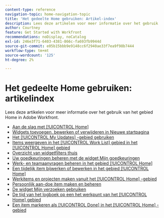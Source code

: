 ```yaml
---
content-type: reference
navigation-topic: home-navigation-topic
title: 'Het gedeelte Home gebruiken: Artikel-index'
description: Lees deze artikelen voor meer informatie over het gebruik van het gebied Home in Adobe Workfront.
author: Courtney
feature: Get Started with Workfront
recommendations: noDisplay, noCatalog
exl-id: 246e3f71-6403-4381-866c-fa693fb9944d
source-git-commit: e05b15bbb9e9148cc6f2940ae33f7ea9f98b7444
workflow-type: tm+mt
source-wordcount: '125'
ht-degree: 2%

---
```


# Het gedeelte Home gebruiken: artikelindex

<!--Audited: 12/2024-->

Lees deze artikelen voor meer informatie over het gebruik van het gebied Home in Adobe Workfront.

* [Aan de slag met [!UICONTROL Home]](../../../workfront-basics/using-home/using-the-home-area/get-started-with-home.md)
* [Widgets toevoegen, bewerken of verwijderen in Nieuwe startpagina](/help/quicksilver/workfront-basics/using-home/using-the-home-area/add-edit-remove-widgets-in-new-home.md)
* [Het [!UICONTROL My Updates] -gebied gebruiken](../../../workfront-basics/using-home/using-the-home-area/my-updates-area.md)
* [Items weergeven in het [!UICONTROL Work List] gebied in het [!UICONTROL Home] gebied](../../../workfront-basics/using-home/using-the-home-area/display-items-in-home-work-list.md)
* [Overzicht van widgetfilters thuis](/help/quicksilver/workfront-basics/using-home/using-the-home-area/widget-filter-overview-home.md)
* [Uw goedkeuringen beheren met de widget Mijn goedkeuringen](/help/quicksilver/workfront-basics/using-home/using-the-home-area/my-approvals-widget.md)
* [Werk- en teamaanvragen beheren in het gebied [!UICONTROL Home]](../../../workfront-basics/using-home/using-the-home-area/manage-work-and-team-requests-home.md)
* [Een tijdelijk item bijwerken of bewerken in het gebied [!UICONTROL Home]](../../../workfront-basics/using-home/using-the-home-area/update-and-edit-work-item-home.md)
* [Werkitems en projecten maken vanuit het [!UICONTROL Home] -gebied](../../../workfront-basics/using-home/using-the-home-area/create-work-items-in-home.md)
* [Persoonlijk aan-doe item maken en beheren](/help/quicksilver/workfront-basics/using-home/using-the-home-area/manage-to-do-in-home.md)
* [De widget Mijn verzoeken gebruiken](/help/quicksilver/workfront-basics/using-home/using-the-home-area/my-requests-widget.md)
* [De tijd van het logboek op een het werkpunt van het [!UICONTROL Home] gebied](../../../workfront-basics/using-home/using-the-home-area/log-time-on-work-item-in-home.md)
* [Een item markeren als [!UICONTROL Done] in het [!UICONTROL Home] -gebied](../../../workfront-basics/using-home/using-the-home-area/mark-item-done-in-home.md)

